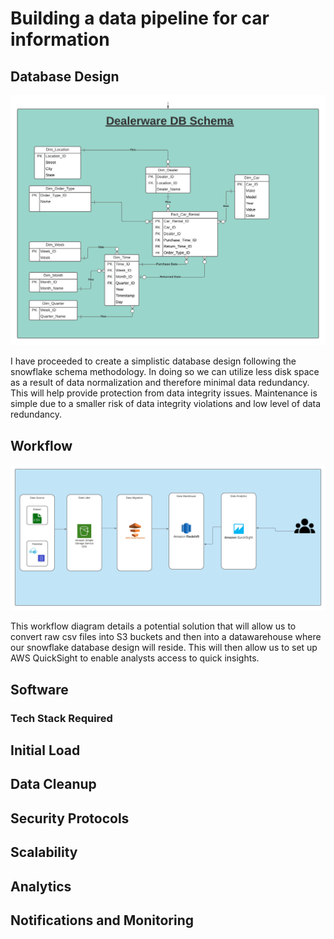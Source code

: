 # Building a data pipeline for car information

## Database Design

![ERD](img/DWDB.png)

I have proceeded to create a simplistic database design following the snowflake schema methodology. In doing so we can utilize less disk space as a result of data normalization and therefore minimal data redundancy. This will help provide protection from data integrity issues. Maintenance is simple due to a smaller risk of data integrity violations and low level of data redundancy.

## Workflow

![Process](img/process.png)

This workflow diagram details a potential solution that will allow us to convert raw csv files into S3 buckets and then into a datawarehouse where our snowflake database design will reside. This will then allow us to set up AWS QuickSight to enable analysts access to quick insights.

## Software

### Tech Stack Required

## Initial Load

## Data Cleanup

## Security Protocols

## Scalability

## Analytics

## Notifications and Monitoring




